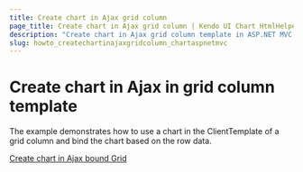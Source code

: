 ```yaml
---
title: Create chart in Ajax grid column
page_title: Create chart in Ajax grid column | Kendo UI Chart HtmlHelper
description: "Create chart in Ajax grid column template in ASP.NET MVC applications."
slug: howto_createchartinajaxgridcolumn_chartaspnetmvc
---
```


# Create chart in Ajax in grid column template

The example demonstrates how to use a chart in the ClientTemplate of a grid column and bind the chart based on the row data.

[Create chart in Ajax bound Grid](https://github.com/telerik/ui-for-aspnet-mvc-examples/tree/master/chart/ChartInGrid)
